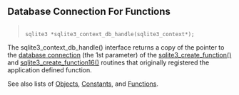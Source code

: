 ## Database Connection For Functions




> ```
> 
> sqlite3 *sqlite3_context_db_handle(sqlite3_context*);
> 
> ```



The sqlite3\_context\_db\_handle() interface returns a copy of
the pointer to the [database connection](../c3ref/sqlite3.html) (the 1st parameter)
of the [sqlite3\_create\_function()](../c3ref/create_function.html)
and [sqlite3\_create\_function16()](../c3ref/create_function.html) routines that originally
registered the application defined function.


See also lists of
 [Objects](../c3ref/objlist.html),
 [Constants](../c3ref/constlist.html), and
 [Functions](../c3ref/funclist.html).


